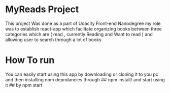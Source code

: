 # MyReads Project

This project Was done as a part of Udacity Front-end Nanodegree
my role was to establish react-app which faciltate organizing books between three categories which are ( read , currently Reading and Want to read ) and allowing user to search through a lot of books

# How To run 
You can easily start using this app by downloading or cloning it to you pc and then installing npm depndancies through ## npm install/
and start using it ## by npm start 
